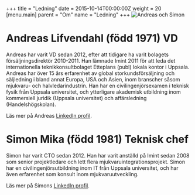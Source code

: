 +++
title = "Ledning"
date = 2015-10-14T00:00:00Z
weight = 20
[menu.main]
parent = "Om"
name = "Ledning"
+++
![Andreas och Simon](/om/ledning/imint_management_liten.jpg)

# Andreas Lifvendahl (född 1971) VD
Andreas har varit VD sedan 2012, efter att tidigare ha varit bolagets försäljningsdirektör 2010-2011. Han lämnade Imint 2011 för att leda det internationella teknikkonsultbolaget Etteplans (publ) lokala kontor i Uppsala. Andreas har över 15 års erfarenhet av global storkundsförsäljning och säljledning i bland annat Europa, USA och Asien, inom branscher såsom mjukvaru- och halvledarindustrin. Han har en civilingenjörsexamen i teknisk fysik från Uppsala universitet, och ytterligare akademisk utbildning inom kommersiell juridik (Uppsala universitet) och affärsledning (Handelshögskolan).

Läs mer på Andreas [LinkedIn profil](http://www.linkedin.com/in/andreaslifvendahl).

# Simon Mika (född 1981) Teknisk chef
Simon har varit CTO sedan 2012. Han har varit anställd på Imint sedan 2008 som senior projektledare och lett flera mjukvaruintegrationsprojekt. Simon har en civilingenjörsutbildning inom IT från Uppsala universitet, och har även erfarenhet som konsult inom mjukvaruutveckling.

Läs mer på Simons [LinkedIn profil](http://www.linkedin.com/in/simonmika).
